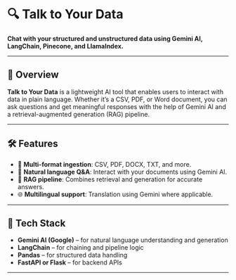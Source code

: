 # 🔍 Talk to Your Data

**Chat with your structured and unstructured data using Gemini AI, LangChain, Pinecone, and LlamaIndex.**

---

## 🚀 Overview

**Talk to Your Data** is a lightweight AI tool that enables users to interact with data in plain language. Whether it’s a CSV, PDF, or Word document, you can ask questions and get meaningful responses with the help of Gemini AI and a retrieval-augmented generation (RAG) pipeline.

---

## 🛠️ Features

- 📄 **Multi-format ingestion**: CSV, PDF, DOCX, TXT, and more.
- 💬 **Natural language Q&A**: Interact with your documents using Gemini AI.
- 🧠 **RAG pipeline**: Combines retrieval and generation for accurate answers.
- 🌐 **Multilingual support**: Translation using Gemini where applicable.

---

## 🧰 Tech Stack

- **Gemini AI (Google)** – for natural language understanding and generation  
- **LangChain** – for chaining and pipeline logic  
- **Pandas** – for structured data handling  
- **FastAPI or Flask** – for backend APIs

---


